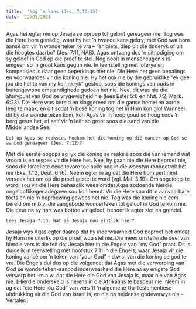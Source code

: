 ```yaml
---
title:  'Nog ’n kans (Jes. 7:10-13)'
date:  12/01/2021
---
```


Agas het egter nie op Jesaja se oproep tot geloof gereageer nie. Tog was die Here hom genadig, want hy het ’n tweede kans gekry; met God wat hom aansê om vir ’n wonderteken te vra – “enigiets, diep uit die doderyk of uit die hoogtes daarbo” (Jes. 7:11, NAB). Agas ontvang dus ’n uitnodiging om sy geloof in God op die proef te stel. Nog nooit in menseheugenis is enigeen so ’n groot kans gegun nie. In teenstelling met loterye en kompetisies is daar geen beperkings hier nie. Die Here het geen bepalings en voorwaardes vir die koning nie. Hy het ook nie by die gebruiklike “ek gee jou die helfte van my koninkryk” gestop, soos die konings van ouds in buitengewone omstandighede gedoen het nie. Nee, dít was nie die afsnypunt van God se vrygewigheid nie (lees Ester 5:6 en hfst. 7:2, Mark. 6:23). Die Here was bereid en slaggereed om die ganse hemel en aarde leeg te maak, en dit sodat ’n bose koning tog net in Hom kon glo! Wanneer dit by die wonderteken kom, kon Agas vir ’n hoop goud so hoog soos ’n berg gevra het, of self vir ’n leër so groot soos die sand van die Middellandse See.

`Let op Agas se reaksie. Hoekom het die koning op dié manier op God se aanbod gereageer (Jes. 7:12)?`

Met die eerste oogopslag lyk die koning se reaksie soos dié van iemand wat vroom is en respek vir die Here het. Nee, hy gaan nie die Here beproef nie, soos die Israeliete eeue tevore toe hulle nog in die woestyn rondgetrek het nie (Eks. 17:2, Deut. 6:16). Neem egter in ag dat die Here hom pertinent versoek het om op die proef gestel te word (vgl. Mal. 3:10). Om sogetoets te word, sou vir die Here behaaglik wees omdat Agas sodoende hierdie ongelooflikegenadegawe sou kon benut. Vir die Here sou dit ’n aanvaarbare toets en nie ’n beproewing gewees het nie. Tog was die koning nie eers bereid om m.b.v. die aangebode wonderteken tot geloof in God te kom nie. Die deur na sy hart was bottoe vir geloof, behoorlik agter slot en grendel.

`Lees Jesaja 7:13. Wat sê Jesaja nou eintlik hier?`

Jesaja wys Agas egter daarop dat hy inderwaarheid God beproef het omdat hy Hom nie uiterlik op die proef wou stel nie. Die mees onstellende deel van hierdie vers is die feit dat Jesaja hier in die Engels van “my God” praat. Dit is duidelik in teenstelling met hoofstuk 7:11 in die Engels, waar Jesaja vir die koning aansê om ’n teken van “your God” – d.w.s. van die koning se god te vra. Die Engels dui dus op die volgende: dat Agas met die verwerping van God se wonderteken-aanbod inderwaarheid die Here as sy enigste God verwerp het –m.a.w. dat die Here die God van Jesaja is, maar nie van Agas nie. [Hierdie onderskeid is nêrens in die Afrikaans te bespeur nie. Neem in ag dat “die Here jou God” van vers 11 ’n algemene Ou-Testamentiese uitdrukking vir die God van Israel is, en nie na heidense godeverwys nie – Vertaler.]